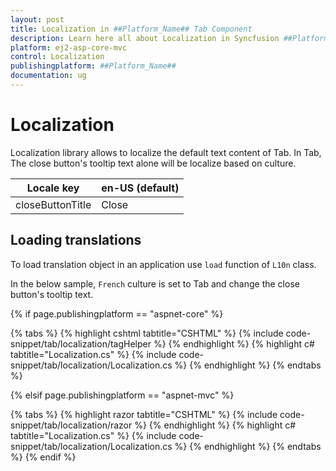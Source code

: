 ```yaml
---
layout: post
title: Localization in ##Platform_Name## Tab Component
description: Learn here all about Localization in Syncfusion ##Platform_Name## Tab component of Syncfusion Essential JS 2 and more.
platform: ej2-asp-core-mvc
control: Localization
publishingplatform: ##Platform_Name##
documentation: ug
---
```



# Localization

Localization library allows to localize the default text content of
Tab. In Tab, The close button's tooltip text alone will be localize based on culture.

| Locale key | en-US (default) |
|------|------|
| closeButtonTitle | Close |

## Loading translations

To load translation object in an application use `load` function of `L10n` class.

In the below sample, `French` culture is set to Tab and change the close button's tooltip
text.

{% if page.publishingplatform == "aspnet-core" %}

{% tabs %}
{% highlight cshtml tabtitle="CSHTML" %}
{% include code-snippet/tab/localization/tagHelper %}
{% endhighlight %}
{% highlight c# tabtitle="Localization.cs" %}
{% include code-snippet/tab/localization/Localization.cs %}
{% endhighlight %}
{% endtabs %}

{% elsif page.publishingplatform == "aspnet-mvc" %}

{% tabs %}
{% highlight razor tabtitle="CSHTML" %}
{% include code-snippet/tab/localization/razor %}
{% endhighlight %}
{% highlight c# tabtitle="Localization.cs" %}
{% include code-snippet/tab/localization/Localization.cs %}
{% endhighlight %}
{% endtabs %}
{% endif %}

